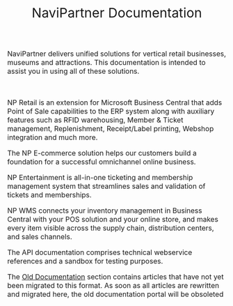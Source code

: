 <style type="text/css">
  .landingpage {
    display: flex;
    flex-direction: column;
    justify-content: center;
    align-items: center;
  }


  .headertext {
      display: flex;
      align-items: center;            
      justify-content: center;      
      font-size: 30px;
  }   

  .descriptiontext {
      display: flex;
      align-items: center;            
      justify-content: center;      
      font-size: 16px;
      max-width: 700px; 
  }    

  .buttons {
      display: flex;
      align-items: center;            
      justify-content: center;      
  }
  
  .button-65 {
    appearance: none;
    backface-visibility: hidden;
    background-color: #2f80ed;
    border-radius: 10px;
    border-style: none;
    box-shadow: none;
    box-sizing: border-box;
    color: #fff;
    cursor: pointer;
    display: inline-block;
    font-family: Inter,-apple-system,system-ui,"Segoe UI",Helvetica,Arial,sans-serif;
    font-size: 15px;
    font-weight: 500;
    height: 50px;
    letter-spacing: normal;
    line-height: 1.5;
    outline: none;
    overflow: hidden;
    padding: 14px 30px;
    position: relative;
    text-align: center;
    text-decoration: none;
    transform: translate3d(0, 0, 0);
    transition: all .3s;
    user-select: none;
    -webkit-user-select: none;
    touch-action: manipulation;
    vertical-align: top;
    white-space: nowrap;
    margin: 20px;
  }

  .button-65:hover {
    background-color: #1366d6;
    box-shadow: rgba(0, 0, 0, .05) 0 5px 30px, rgba(0, 0, 0, .05) 0 1px 4px;
    opacity: 1;
    transform: translateY(0);
    transition-duration: .35s;
  }

  .button-65:hover:after {
    opacity: .5;
  }

  .button-65:active {
    box-shadow: rgba(0, 0, 0, .1) 0 3px 6px 0, rgba(0, 0, 0, .1) 0 0 10px 0, rgba(0, 0, 0, .1) 0 1px 4px -1px;
    transform: translateY(2px);
    transition-duration: .35s;
  }

  .button-65:active:after {
    opacity: 1;
  }

  @media (min-width: 768px) {
    .button-65 {
      padding: 14px 22px;
      width: 220px;
  }
}
</style>

<div class="landingpage">
  <div class="headertext">
    <p>NaviPartner Documentation</p>      
  </div>    
  <div class="descriptiontext">        
    <section> </br>
      <p>NaviPartner delivers unified solutions for vertical retail businesses, museums and attractions. This documentation is intended to assist you in using all of these solutions.</p> </br>
      <p>NP Retail is an extension for Microsoft Business Central that adds Point of Sale capabilities to the ERP system along with auxiliary features such as RFID warehousing, Member & Ticket management, Replenishment, Receipt/Label printing, Webshop integration and much more.</p>
      <p>The NP E-commerce solution helps our customers build a foundation for a successful omnichannel online business.</p>
      <p>NP Entertainment is all-in-one ticketing and membership management system that streamlines sales and validation of tickets and memberships.</p>
      <p>NP WMS connects your inventory management in Business Central with your POS solution and your online store, and makes every item visible across the supply chain, distribution centers, and sales channels.</p>
      <p>The API documentation comprises technical webservice references and a sandbox for testing purposes.</p>
      <p>The <a href="https://support.navipartner.com/">Old Documentation</a> section contains articles that have not yet been migrated to this format. As soon as all articles are rewritten and migrated here, the old documentation portal will be obsoleted</p>                           
    </section>
  </div>
</div>
